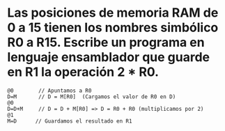 # Las posiciones de memoria RAM de 0 a 15 tienen los nombres simbólico R0 a R15. Escribe un programa en lenguaje ensamblador que guarde en R1 la operación 2 * R0.
````
@0        // Apuntamos a R0
D=M       // D = M[R0]  (Cargamos el valor de R0 en D)
@0
D=D+M     // D = D + M[R0] => D = R0 + R0 (multiplicamos por 2)
@1
M=D      // Guardamos el resultado en R1

